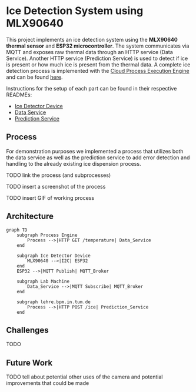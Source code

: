 # Ice Detection System using MLX90640

This project implements an ice detection system using the **MLX90640 thermal sensor** and **ESP32 microcontroller**. The system communicates via MQTT and exposes raw thermal data through an HTTP service (Data Service). Another HTTP service (Prediction Service) is used to detect if ice is present or how much ice is present from the thermal data. A complete ice detection process is implemented with the [Cloud Process Execution Engine](https://cpee.org) and can be found [here](https://cpee.org/hub/server/Teaching.dir/Prak.dir/TUM-Prak-24-SS.dir/IceDetectorDetection.xml).

Instructions for the setup of each part can be found in their respective READMEs:
- [Ice Detector Device](https://github.com/jannemannX/master-praktikum-SoSe24/blob/main/ice-detector/README.md)
- [Data Service](https://github.com/jannemannX/master-praktikum-SoSe24/blob/main/data-service/README.md)
- [Prediction Service](https://github.com/jannemannX/master-praktikum-SoSe24/blob/main/data-service/README.md)

## Process
For demonstration purposes we implemented a process that utilizes both the data service as well as the prediction service to add error detection and handling to the already existing ice dispension process.

TODO link the process (and subprocesses)

TODO insert a screenshot of the process

TODO insert GIF of working process

## Architecture

```mermaid
graph TD
    subgraph Process Engine
        Process -->|HTTP GET /temperature| Data_Service        
    end

    subgraph Ice Detector Device
        MLX90640 -->|I2C| ESP32
    end
    ESP32 -->|MQTT Publish| MQTT_Broker

    subgraph Lab Machine
        Data_Service -->|MQTT Subscribe| MQTT_Broker
    end

    subgraph lehre.bpm.in.tum.de
        Process -->|HTTP POST /ice| Prediction_Service
    end
```

## Challenges

TODO

## Future Work

TODO tell about potential other uses of the camera and potential improvements that could be made
